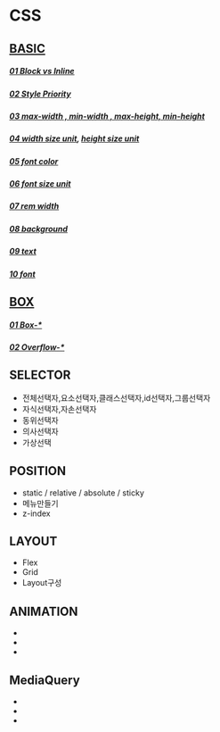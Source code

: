 # CSS

[BASIC](https://developer.mozilla.org/ko/docs/Learn/Getting_started_with_the_web/CSS_basics)
---
##### [01 Block vs Inline](https://nack1400.tistory.com/entry/HTML-9-Block-%ED%83%9C%EA%B7%B8-Inline-%ED%83%9C%EA%B7%B8-%EB%B9%84%EA%B5%90-%EC%A0%95%EB%A6%AC%EB%B8%94%EB%A1%9Dvs%EC%9D%B8%EB%9D%BC%EC%9D%B8-%ED%83%9C%EA%B7%B8-%EC%A0%95%EB%A6%AC)
##### [02 Style Priority](https://blinders.tistory.com/87)
##### [03 max-width , min-width , max-height, min-height](https://developer.mozilla.org/en-US/docs/Web/CSS/max-width)

##### [04 width size unit](https://developer.mozilla.org/ko/docs/Web/CSS/width), [height size unit](https://developer.mozilla.org/ko/docs/Web/CSS/height)
##### [05 font color](https://developer.mozilla.org/ko/docs/Web/CSS/color)
##### [06 font size unit](https://developer.mozilla.org/ko/docs/Web/CSS/font-size)
##### [07 rem width](https://www.inflearn.com/blogs/3759?gad_source=1&gclid=EAIaIQobChMIvvXO5ubWgwMVc10PAh02LQN-EAAYASAAEgL8a_D_BwE)
##### [08 background](https://developer.mozilla.org/ko/docs/Web/CSS/background) 
##### [09 text](https://developer.mozilla.org/ko/docs/Web/CSS/text-align)
##### [10 font](https://developer.mozilla.org/ko/docs/Web/CSS/font)

[BOX](https://developer.mozilla.org/ko/docs/Learn/CSS/Building_blocks/The_box_model)
---
##### [01 Box-*](https://developer.mozilla.org/ko/docs/Web/CSS/font)
##### [02 Overflow-*](https://developer.mozilla.org/en-US/docs/Web/CSS/overflow)


SELECTOR
---
- 전체선택자,요소선택자,클래스선택자,id선택자,그룹선택자
- 자식선택자,자손선택자
- 동위선택자
- 의사선택자
- 가상선택

POSITION
---
- static / relative / absolute / sticky
- 메뉴만들기
- z-index

LAYOUT
---
- Flex
- Grid
- Layout구성


ANIMATION
---
- 
-
-

MediaQuery
---
-
-
-



 
